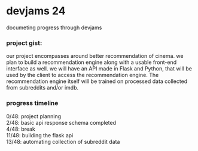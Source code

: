 # devjams 24

documeting progress through devjams

### project gist:

our project encompasses around better recommendation of cinema. we plan to build a recommendation engine along with a usable front-end interface as well. we will have an API made in Flask and Python, that will be used by the client to access the recommendation engine. The recommendation engine itself will be trained on processed data collected from subreddits and/or imdb.

### progress timeline


0/48: project planning  
2/48: basic api response schema completed  
4/48: break  
11/48: building the flask api  
13/48: automating collection of subreddit data